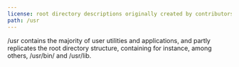 ```yaml
---
license: root directory descriptions originally created by contributors to the Ubuntu documentation wiki and based on https://help.ubuntu.com/community/LinuxFilesystemTreeOverview.
path: /usr
---
```


/usr contains the majority of user utilities and applications, and partly replicates the root directory structure, containing for instance, among others, /usr/bin/ and /usr/lib.